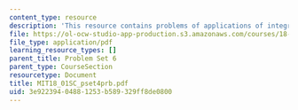 ```yaml
---
content_type: resource
description: 'This resource contains problems of applications of integration. '
file: https://ol-ocw-studio-app-production.s3.amazonaws.com/courses/18-01sc-single-variable-calculus-fall-2010/3e92239404881253b589329ff8de0800_MIT18_01SC_pset4prb.pdf
file_type: application/pdf
learning_resource_types: []
parent_title: Problem Set 6
parent_type: CourseSection
resourcetype: Document
title: MIT18_01SC_pset4prb.pdf
uid: 3e922394-0488-1253-b589-329ff8de0800
---
```

